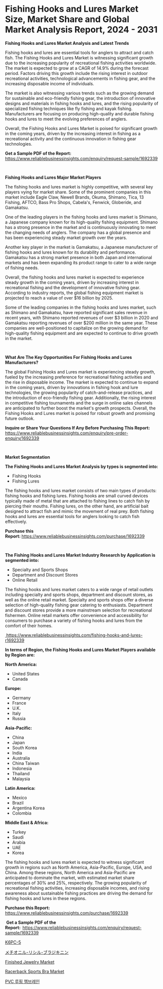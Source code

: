 <p><h1>Fishing Hooks and Lures Market Size, Market Share and Global Market Analysis Report, 2024 - 2031</h1></p><p><strong>Fishing Hooks and Lures Market Analysis and Latest Trends</strong></p>
<p><p>Fishing hooks and lures are essential tools for anglers to attract and catch fish. The Fishing Hooks and Lures Market is witnessing significant growth due to the increasing popularity of recreational fishing activities worldwide. The market is expected to grow at a CAGR of 14.9% during the forecast period. Factors driving this growth include the rising interest in outdoor recreational activities, technological advancements in fishing gear, and the increasing disposable income of individuals.</p><p>The market is also witnessing various trends such as the growing demand for sustainable and eco-friendly fishing gear, the introduction of innovative designs and materials in fishing hooks and lures, and the rising popularity of specialized fishing techniques like fly fishing and kayak fishing. Manufacturers are focusing on producing high-quality and durable fishing hooks and lures to meet the evolving preferences of anglers.</p><p>Overall, the Fishing Hooks and Lures Market is poised for significant growth in the coming years, driven by the increasing interest in fishing as a recreational activity and the continuous innovation in fishing gear technologies.</p></p>
<p><strong>Get a Sample PDF of the Report:&nbsp;</strong> <a href="https://www.reliablebusinessinsights.com/enquiry/request-sample/1692339">https://www.reliablebusinessinsights.com/enquiry/request-sample/1692339</a></p>
<p>&nbsp;</p>
<p><strong>Fishing Hooks and Lures Major Market Players</strong></p>
<p><p>The fishing hooks and lures market is highly competitive, with several key players vying for market share. Some of the prominent companies in this market include Eagle Claw, Newell Brands, Okuma, Shimano, Tica, 13 Fishing, AFTCO, Bass Pro Shops, Cabela's, Fenwick, Globeride, and Gamakatsu.</p><p>One of the leading players in the fishing hooks and lures market is Shimano, a Japanese company known for its high-quality fishing equipment. Shimano has a strong presence in the market and is continuously innovating to meet the changing needs of anglers. The company has a global presence and has been experiencing steady market growth over the years.</p><p>Another key player in the market is Gamakatsu, a Japanese manufacturer of fishing hooks and lures known for its durability and performance. Gamakatsu has a strong market presence in both Japan and international markets and has been expanding its product range to cater to a wide range of fishing needs.</p><p>Overall, the fishing hooks and lures market is expected to experience steady growth in the coming years, driven by increasing interest in recreational fishing and the development of innovative fishing gear. According to industry reports, the global fishing equipment market is projected to reach a value of over $16 billion by 2025.</p><p>Some of the leading companies in the fishing hooks and lures market, such as Shimano and Gamakatsu, have reported significant sales revenue in recent years, with Shimano reported revenues of over $3 billion in 2020 and Gamakatsu reporting revenues of over $200 million in the same year. These companies are well-positioned to capitalize on the growing demand for high-quality fishing equipment and are expected to continue to drive growth in the market.</p></p>
<p>&nbsp;</p>
<p><strong>What Are The Key Opportunities For Fishing Hooks and Lures Manufacturers?</strong></p>
<p><p>The global Fishing Hooks and Lures market is experiencing steady growth, fueled by the increasing preference for recreational fishing activities and the rise in disposable income. The market is expected to continue to expand in the coming years, driven by innovations in fishing hook and lure technologies, the growing popularity of catch-and-release practices, and the introduction of eco-friendly fishing gear. Additionally, the rising interest in competitive fishing tournaments and the surge in online sales channels are anticipated to further boost the market's growth prospects. Overall, the Fishing Hooks and Lures market is poised for robust growth and promising future outlook.</p></p>
<p><strong>Inquire or Share Your Questions If Any Before Purchasing This Report:</strong> <a href="https://www.reliablebusinessinsights.com/enquiry/pre-order-enquiry/1692339">https://www.reliablebusinessinsights.com/enquiry/pre-order-enquiry/1692339</a></p>
<p>&nbsp;</p>
<p><strong>Market Segmentation</strong></p>
<p><strong>The Fishing Hooks and Lures Market Analysis by types is segmented into:</strong></p>
<p><ul><li>Fishing Hooks</li><li>Fishing Lures</li></ul></p>
<p><p>The fishing hooks and lures market consists of two main types of products: fishing hooks and fishing lures. Fishing hooks are small curved devices typically made of metal that are attached to fishing lines to catch fish by piercing their mouths. Fishing lures, on the other hand, are artificial bait designed to attract fish and mimic the movement of real prey. Both fishing hooks and lures are essential tools for anglers looking to catch fish effectively.</p></p>
<p><strong>Purchase this Report:&nbsp;</strong><a href="https://www.reliablebusinessinsights.com/purchase/1692339">https://www.reliablebusinessinsights.com/purchase/1692339</a></p>
<p>&nbsp;</p>
<p><strong>The Fishing Hooks and Lures Market Industry Research by Application is segmented into:</strong></p>
<p><ul><li>Specialty and Sports Shops</li><li>Department and Discount Stores</li><li>Online Retail</li></ul></p>
<p><p>The fishing hooks and lures market caters to a wide range of retail outlets including specialty and sports shops, department and discount stores, as well as the online retail market. Specialty and sports shops offer a diverse selection of high-quality fishing gear catering to enthusiasts. Department and discount stores provide a more mainstream selection for recreational fishermen. Online retail markets offer convenience and accessibility for consumers to purchase a variety of fishing hooks and lures from the comfort of their homes.</p></p>
<p><a href="https://www.reliablebusinessinsights.com/fishing-hooks-and-lures-r1692339">&nbsp;https://www.reliablebusinessinsights.com/fishing-hooks-and-lures-r1692339</a></p>
<p><strong>In terms of Region, the Fishing Hooks and Lures Market Players available by Region are:</strong></p>
<p>
    <p> <strong> North America: </strong>
        <ul>
            <li>United States</li>
            <li>Canada</li>
        </ul>
        </p> 
    <p> <strong> Europe: </strong>
        <ul>
            <li>Germany</li>
            <li>France</li>
            <li>U.K.</li>
            <li>Italy</li>
            <li>Russia</li>
        </ul>
        </p> 
    <p> <strong> Asia-Pacific: </strong>
        <ul>
            <li>China</li>
            <li>Japan</li>
            <li>South Korea</li>
            <li>India</li>
            <li>Australia</li>
            <li>China Taiwan</li>
            <li>Indonesia</li>
            <li>Thailand</li>
            <li>Malaysia</li>
        </ul>
        </p> 
    <p> <strong> Latin America: </strong>
        <ul>
            <li>Mexico</li>
            <li>Brazil</li>
            <li>Argentina Korea</li>
            <li>Colombia</li>
        </ul>
        </p> 
    <p> <strong> Middle East & Africa: </strong>
        <ul>
            <li>Turkey</li>
            <li>Saudi</li>
            <li>Arabia</li>
            <li>UAE</li>
            <li>Korea</li>
        </ul>
    </p>
    </p>
<p><p>The fishing hooks and lures market is expected to witness significant growth in regions such as North America, Asia-Pacific, Europe, USA, and China. Among these regions, North America and Asia-Pacific are anticipated to dominate the market, with estimated market share percentages of 30% and 25%, respectively. The growing popularity of recreational fishing activities, increasing disposable incomes, and rising awareness about sustainable fishing practices are driving the demand for fishing hooks and lures in these regions.</p></p>
<p><strong>Purchase this Report: </strong><a href="https://www.reliablebusinessinsights.com/purchase/1692339">https://www.reliablebusinessinsights.com/purchase/1692339</a></p>
<p>&nbsp;<strong>Get a Sample PDF of the Report:&nbsp;&nbsp;</strong><a href="https://www.reliablebusinessinsights.com/enquiry/request-sample/1692339">https://www.reliablebusinessinsights.com/enquiry/request-sample/1692339</a></p>
<p><strong></strong></p>
<p><p><a href="https://github.com/avbqbctihcbe2/Market-Research-Report-List-2/blob/main/6339226141634.md">K6PC-5</a></p><p><a href="https://github.com/CarlieShields/Market-Research-Report-List-1/blob/main/7341472141633.md">メチオニル-リシル-ブラジキニン</a></p><p><a href="https://github.com/sowravmitra0/Market-Research-Report-List-1/blob/main/finished-jewelry-market.md">Finished Jewelry Market</a></p><p><a href="https://github.com/maesanjaya8/Market-Research-Report-List-1/blob/main/racerback-sports-bra-market.md">Racerback Sports Bra Market</a></p><p><a href="https://github.com/LuckeyCorbin/Market-Research-Report-List-1/blob/main/3055126149474.md">PVC 루핑 멤브레인</a></p></p>
